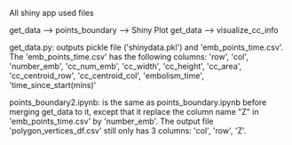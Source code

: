 All shiny app used files

get_data --> points_boundary --> Shiny Plot
get_data --> visualize_cc_info

get_data.py: outputs pickle file ('shinydata.pkl') and 'emb_points_time.csv'. The 'emb_points_time.csv' has the following columns: 'row', 'col', 'number_emb', 'cc_num_emb', 'cc_width', 'cc_height', 'cc_area', 'cc_centroid_row', 'cc_centroid_col', 'embolism_time', 'time_since_start(mins)'

points_boundary2.ipynb: is the same as points_boundary.ipynb before merging get_data to it, except that it replace the column name "Z" in 'emb_points_time.csv' by 'number_emb'. The output file 'polygon_vertices_df.csv' still only has 3 columns: 'col', 'row', 'Z'.
